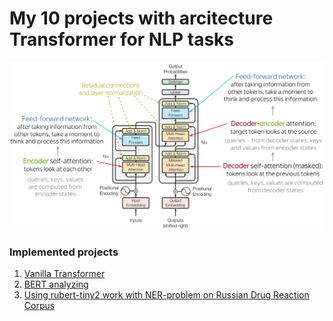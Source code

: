 # My 10 projects with arcitecture Transformer for NLP tasks
![image](transformers.png)

### Implemented projects
1) [Vanilla Transformer](https://github.com/leffff/south-park-character-generation/blob/main/models/AE.ipynb)
2) [BERT analyzing](https://github.com/leffff/south-park-character-generation/blob/main/models/VAE.ipynb)
3) [Using rubert-tiny2 work with NER-problem on Russian Drug Reaction Corpus](https://github.com/Arseny5/nlp-personal-projects/tree/main/03-bert-for-NER)
